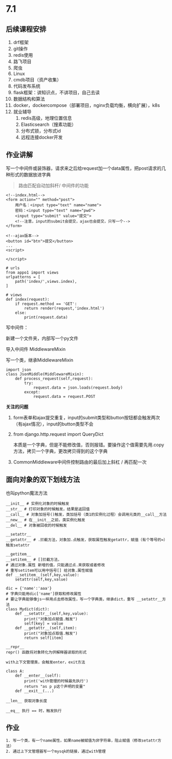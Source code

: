 # 7.1

## 后续课程安排

1. drf框架
2. git操作
3. redis使用
4. 路飞项目
5. 爬虫
6. Linux
7. cmdb项目（资产收集）
8. 代码发布系统
9. flask框架：讲知识点，不讲项目，自己去读
10. 数据结构和算法
11. docker，dockercompose（部署项目，nginx负载均衡，横向扩展），k8s
12. 就业辅导
	1. redis高级，地理位置信息
	2. Elasticsearch（搜素功能）
	3. 分布式锁，分布式id
	4. 远程连接docker开发

## 作业讲解

写一个中间件或装饰器，请求来之后给request加一个data属性，把post请求的几种形式的数据放进字典

>路由匹配自动加斜杆/ 中间件的功能



```
<!--index.html-->
<form action="" method="post">
	用户名：<input type="text" name="name">
	密码：<input type="text" name="pwd">
	<input type="submit" value="提交">
	<!--注意，input的submit会提交，ajax也会提交，只写一个-->
</form>
```

```
<!--ajax版本-->
<button id="btn">提交</button>
...
<script>
	
</script>
```



```
# urls
from appo1 import views
urlpatterns = [
	path('index/',views.index),
]
```

```
# views
def index(request):
	if request.method == 'GET':
		return render(request,'index.html')
	else:
		print(request.data)
```

写中间件：

新建一个文件夹，内部写一个py文件

导入中间件 MiddlewareMixin

写一个类，继承MiddlewareMixin

```
import json
class JsonMiddle(MiddlewareMixin):
	def process_request(self,request):
		try:
			request.data = json.loads(request.body)
		except:
			request.data = request.POST
```

**关注的问题**

1. form表单和ajax提交重复，input的submit类型和button按钮都会触发两次（有ajax情况），input的button类型不会

2. from django.http.request import QueryDict

	本质是一个字典，但是不能修改值，否则报错。要操作这个值需要先用.copy方法，拷贝一个字典，更改拷贝得到的这个字典

3. CommonMiddleware中间件控制路由的最后加上斜杠 / 再匹配一次

## 面向对象的双下划线方法

也叫python魔法方法

```
__init__ # 实例化对象的时候触发
__str__ # 打印对象的时候触发，结果是返回值
__call__ # 对象加括号()触发，类加括号（类1的实例化过程）会调用元类的__call__方法
__new__ # 在__init__之前，类实例化触发
__del__ # 对象被回收的时候触发

__setattr__
__getattr__ # .拦截方法，对象加.点触发，获取属性触发getattr，赋值（有个等号的=）触发setattr

__getitem__
__setitem__ # []拦截方法，
# 通过对象.属性 新增的值，只能通过点.来获取或者修改
# 重写setitem可以用中括号[] 给对象.属性赋值
def __setitem__(self,key,value):
	setattr(self,key,value)
```

```
dic = {'name':'aaa'}
# 字典只能用dic['name']获取和修改属性
# 要让字典能够像js一样用点去修改属性，写一个字典类，继承dict，重写 __setattr__方法
class Mydict(dict):
	def __setattr__(self,key,value):
		print("对象加点赋值.触发")
		self[key] = value
	def __getattr__(self,item):
		print("对象加点取值.触发")
		return self[item]
```

```
__repr__
repr() 函数将对象转化为供解释器读取的形式
```

```
with上下文管理类，会触发enter，exit方法

class A:
	def __enter__(self):
		print('with管理的时候最先执行')
		return "as p p这个声明的变量"
	def __exit__(...)
```

```
__len__ 获取对象长度

__eq__ 执行 == 时，触发执行
```



## 作业

```
1. 写一个类，有一个name属性，如果name被赋值为非字符串，阻止赋值（修改setattr方法）
2. 通过上下文管理器写一个mysqk的链接，通过with管理
```

